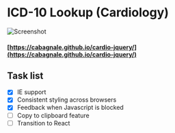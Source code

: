 # ICD-10 Lookup (Cardiology)

![Screenshot](https://i.imgur.com/xTMMRFZ.png)

#### [https://cabagnale.github.io/cardio-jquery/](https://cabagnale.github.io/cardio-jquery/)

## Task list
- [x] IE support
- [x] Consistent styling across browsers
- [x] Feedback when Javascript is blocked
- [ ] Copy to clipboard feature
- [ ] Transition to React